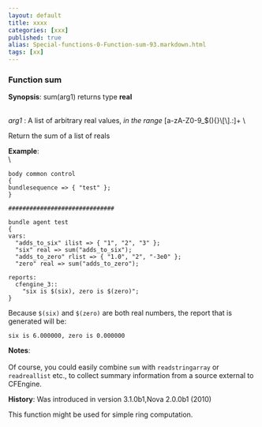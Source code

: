 ```yaml
---
layout: default
title: xxxx
categories: [xxx]
published: true
alias: Special-functions-0-Function-sum-93.markdown.html
tags: [xx]
---
```


### Function sum

**Synopsis**: sum(arg1) returns type **real**

\
 *arg1* : A list of arbitrary real values, *in the range*
[a-zA-Z0-9\_\$(){}\\[\\].:]+ \

Return the sum of a list of reals

**Example**:\
 \

    body common control
    {
    bundlesequence => { "test" };
    }

    ##############################

    bundle agent test
    {
    vars:
      "adds_to_six" ilist => { "1", "2", "3" };
      "six" real => sum("adds_to_six");
      "adds_to_zero" rlist => { "1.0", "2", "-3e0" };
      "zero" real => sum("adds_to_zero");

    reports:
      cfengine_3::
        "six is $(six), zero is $(zero)";
    }

Because `$(six)` and `$(zero)` are both real numbers, the report that is
generated will be:

    six is 6.000000, zero is 0.000000

**Notes**:\
 \
 Of course, you could easily combine `sum` with `readstringarray` or
`readreallist` etc., to collect summary information from a source
external to CFEngine.

**History**: Was introduced in version 3.1.0b1,Nova 2.0.0b1 (2010)

This function might be used for simple ring computation.

